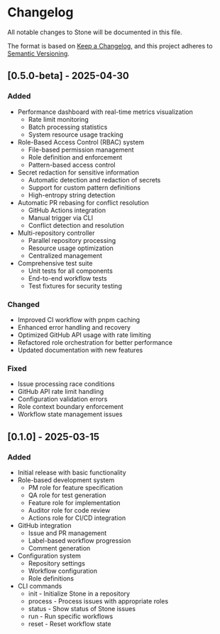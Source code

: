 # Changelog

All notable changes to Stone will be documented in this file.

The format is based on [Keep a Changelog](https://keepachangelog.com/en/1.0.0/),
and this project adheres to [Semantic Versioning](https://semver.org/spec/v2.0.0.html).

## [0.5.0-beta] - 2025-04-30

### Added

- Performance dashboard with real-time metrics visualization
  - Rate limit monitoring
  - Batch processing statistics
  - System resource usage tracking
- Role-Based Access Control (RBAC) system
  - File-based permission management
  - Role definition and enforcement
  - Pattern-based access control
- Secret redaction for sensitive information
  - Automatic detection and redaction of secrets
  - Support for custom pattern definitions
  - High-entropy string detection
- Automatic PR rebasing for conflict resolution
  - GitHub Actions integration
  - Manual trigger via CLI
  - Conflict detection and resolution
- Multi-repository controller
  - Parallel repository processing
  - Resource usage optimization
  - Centralized management
- Comprehensive test suite
  - Unit tests for all components
  - End-to-end workflow tests
  - Test fixtures for security testing

### Changed

- Improved CI workflow with pnpm caching
- Enhanced error handling and recovery
- Optimized GitHub API usage with rate limiting
- Refactored role orchestration for better performance
- Updated documentation with new features

### Fixed

- Issue processing race conditions
- GitHub API rate limit handling
- Configuration validation errors
- Role context boundary enforcement
- Workflow state management issues

## [0.1.0] - 2025-03-15

### Added

- Initial release with basic functionality
- Role-based development system
  - PM role for feature specification
  - QA role for test generation
  - Feature role for implementation
  - Auditor role for code review
  - Actions role for CI/CD integration
- GitHub integration
  - Issue and PR management
  - Label-based workflow progression
  - Comment generation
- Configuration system
  - Repository settings
  - Workflow configuration
  - Role definitions
- CLI commands
  - init - Initialize Stone in a repository
  - process - Process issues with appropriate roles
  - status - Show status of Stone issues
  - run - Run specific workflows
  - reset - Reset workflow state
